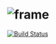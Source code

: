 ![frame](https://github.com/jskopek/frame/blob/feature/herokubutton/doc/header.png)
=====

[![Build Status](https://travis-ci.org/sokanu/frame.svg?branch=master)](https://travis-ci.org/sokanu/frame)

